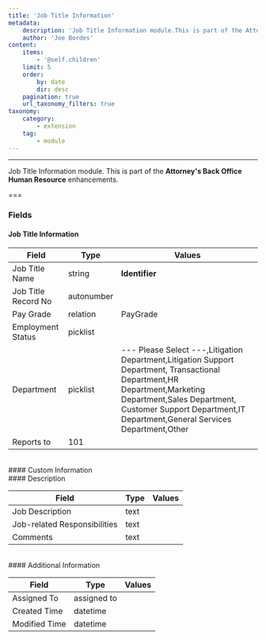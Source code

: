 ```yaml
---
title: 'Job Title Information'
metadata:
    description: 'Job Title Information module.This is part of the Attorneys Back Office Human Resource enhancements.'
    author: 'Joe Bordes'
content:
    items:
        - '@self.children'
    limit: 5
    order:
        by: date
        dir: desc
    pagination: true
    url_taxonomy_filters: true
taxonomy:
    category:
        - extension
    tag:
        - module
---
```

---
Job Title Information module.
This is part of the **Attorney's Back Office Human Resource** enhancements.

===

### Fields

#### Job Title Information

<table class="table table-striped">
<thead>
<tr class="header">
<th>Field</th>
<th>Type</th>
<th>Values</th>
</tr>
</thead>
<tbody>
<tr>
<td>Job Title Name</td>
<td>string</td>
<td><strong>Identifier</strong></td>
</tr>
<tr>
<td>Job Title Record No</td>
<td>autonumber</td>
<td></td>
</tr>
<tr>
<td>Pay Grade</td>
<td>relation</td>
<td>PayGrade</td>
</tr>
<tr>
<td>Employment Status</td>
<td>picklist</td>
<td></td>
</tr>
<tr>
<td>Department</td>
<td>picklist</td>
<td>--- Please Select ---,Litigation Department,Litigation Support Department,
Transactional Department,HR Department,Marketing Department,Sales Department,
Customer Support Department,IT Department,General Services Department,Other</td>
</tr>
<tr>
<td>Reports to</td>
<td>101</td>
<td></td>
</tr>
</tbody>
</table>
<br>
#### Custom Information
<br>
#### Description

<table class="table table-striped">
<thead>
<tr class="header">
<th>Field</th>
<th>Type</th>
<th>Values</th>
</tr>
</thead>
<tbody>
<tr>
<td>Job Description</td>
<td>text</td>
<td></td>
</tr>
<tr>
<td>Job-related Responsibilities</td>
<td>text</td>
<td></td>
</tr>
<tr>
<td>Comments</td>
<td>text</td>
<td></td>
</tr>
</tbody>
</table>
<br>
#### Additional Information

<table class="table table-striped">
<thead>
<tr class="header">
<th>Field</th>
<th>Type</th>
<th>Values</th>
</tr>
</thead>
<tbody>
<tr>
<td>Assigned To</td>
<td>assigned to</td>
<td></td>
</tr>
<tr>
<td>Created Time</td>
<td>datetime</td>
<td></td>
</tr>
<tr>
<td>Modified Time</td>
<td>datetime</td>
<td></td>
</tr>
</tbody>
</table>
